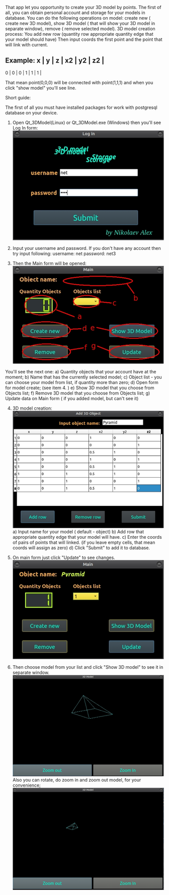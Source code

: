 That app let you opportunity to create your 3D model by points. The first of all, you can obtain personal account and storage for your models in database. You can do the following operations on model: create new ( create new 3D model), show 3D model ( that will show your 3D model in separate window), remove ( remove selected model). 
3D model creation process:
You add new row (quantity row appropriate quantity edge that your model should have)
Then input coords the first point and the point that will link with current.

Example:
x	|	y	|	z	|	x2	|	y2	|	z2	|
----------------------------------------------
0	|	0	|	0	|	1	|	1	|	1	|

That mean point(0,0,0) will be connected with point(1,1,1) and when you click "show model" you'll see line.


Short guide:

The first of all you must have installed packages for work with postgresql database on your device.
1. Open Qt_3DModel(Linux) or Qt_3DModel.exe (Windows) then you'll see Log In form:
![Log_In_Form](https://github.com/TonyEastwood/Qt_3dMode_Storage/blob/master/img/1.jpg)
2. Input your username and password. If you don't have any account then try input following:
username: net
password: net3

3. Then the Main form will be opened:
![Main_Form](https://github.com/TonyEastwood/Qt_3dMode_Storage/blob/master/img/2.jpg)

You'll see the next one:
a) Quantity objects that your account have at the moment;
b) Name that has the currently selected model;
c) Object list - you can choose your model from list, if quantity more than zero;
d) Open form for model create;	(see item 4. )
e) Show 3D model that you choose from Objects list;
f) Remove 3D model that you choose from Objects list;
g) Update data on Main form ( if you added model, but can't see it)

4. 3D model creation:
![Form_Create](https://github.com/TonyEastwood/Qt_3dMode_Storage/blob/master/img/3.jpg)
a) Input name for your model ( default - object)
b) Add row that appropriate quantity edge that your model will have.
c) Enter the coords of pairs of points that will linked.
(if you leave empty cells, that mean coords will assign as zero)
d) Click "Submit" to add it to database.

5. On main form just click "Update" to see changes.
![Form_Update](https://github.com/TonyEastwood/Qt_3dMode_Storage/blob/master/img/4.jpg)
6. Then choose model from your list and click "Show 3D model" to see it in separate window.
![Show_Model](https://github.com/TonyEastwood/Qt_3dMode_Storage/blob/master/img/5.jpg)
Also you can rotate, do zoom in and zoom out model, for your convenience;
![Zoom_Out](https://github.com/TonyEastwood/Qt_3dMode_Storage/blob/master/img/6.jpg)




